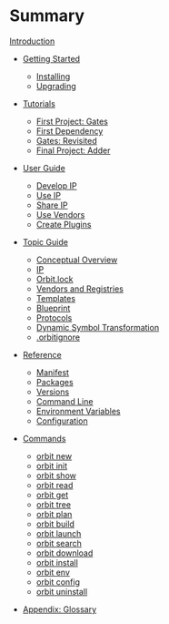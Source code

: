# Summary

[Introduction](./index.md)

- [Getting Started](./starting/starting.md)
    - [Installing](./starting/installing.md)
    - [Upgrading](./starting/upgrading.md)

- [Tutorials](./tutorials/tutorials.md)
    - [First Project: Gates](./tutorials/first_project.md)
    - [First Dependency](./tutorials/first_dependency.md)
    - [Gates: Revisited](./tutorials/gates_revisited.md)
    - [Final Project: Adder](./tutorials/final_project.md)

- [User Guide](./user/user.md)
    - [Develop IP](./user/1_develop_ip.md)
    - [Use IP](./user/2_use_ip.md)
    - [Share IP](./user/3_share_ip.md)
    - [Use Vendors](./user/4_make_vendors.md)
    - [Create Plugins](./user/5_creating_plugins.md)

- [Topic Guide](./topic/topic.md)
    - [Conceptual Overview](./topic/concept.md)
    - [IP](./topic/1_ip.md)
    - [Orbit.lock](./topic/5_orbitlock.md)
    - [Vendors and Registries](./topic/3_vendors.md)
    - [Templates](./topic/4_template.md)
    - [Blueprint](./topic/6_blueprint.md)
    - [Protocols](./topic/protocols.md)
    - [Dynamic Symbol Transformation](./topic/dst.md)
    - [.orbitignore](./topic/orbitignore.md)

- [Reference](./reference/reference.md)
    - [Manifest](./reference/manifest.md)
    - [Packages](./reference/packages.md)
    - [Versions](./reference/versions.md)
    - [Command Line](./reference/command_line.md)
    - [Environment Variables](./reference/environment_variables.md)
    - [Configuration](./reference/configuration.md)

- [Commands](./commands/commands.md)
    - [orbit new](./commands/new.md) <!-- DONE -->
    - [orbit init](./commands/init.md) 
    - [orbit show](./commands/show.md)
    - [orbit read](./commands/read.md)
    - [orbit get](./commands/get.md)
    - [orbit tree](./commands/tree.md)
    - [orbit plan](./commands/plan.md) <!-- DONE -->
    - [orbit build](./commands/build.md) <!-- DONE -->
    - [orbit launch](./commands/launch.md)
    - [orbit search](./commands/search.md)
    - [orbit download](./commands/download.md) <!-- DONE -->
    - [orbit install](./commands/install.md) <!-- DONE -->
    - [orbit env](./commands/env.md)
    - [orbit config](./commands/config.md) <!-- DONE -->
    - [orbit uninstall](./commands/uninstall.md)
    
- [Appendix: Glossary](./glossary.md)

